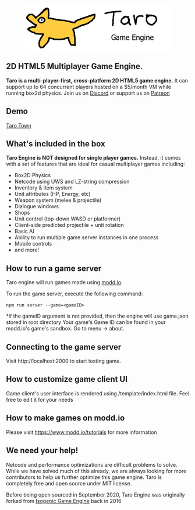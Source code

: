 <p align="center">
  <a href="https://modd.io">
    <img src="logo.png" width="400" alt="Taro Engine logo">
  </a>
</p>

## 2D HTML5 Multiplayer Game Engine.
**Taro is a multi-player-first, cross-platform 2D HTML5 game engine.** 
It can support up to 64 concurrent players hosted on a $5/month VM while running box2d physics.
Join us on [Discord](https://discord.gg/XRe8T7K) or support us on [Patreon](https://www.patreon.com/moddio)

## Demo ##
[Taro Town](http://taro.town)

## What's included in the box
**Taro Engine is NOT designed for single player games.** 
Instead, it comes with a set of features that are ideal for casual multiplayer games including:
- Box2D Physics
- Netcode using UWS and LZ-string compression
- Inventory & item system
- Unit attributes (HP, Energy, etc)
- Weapon system (melee & projectile)
- Dialogue windows
- Shops
- Unit control (top-down WASD or platformer)
- Client-side predicted projectile + unit rotation
- Basic AI
- Ability to run multiple game server instances in one process
- Mobile controls
- and more!

## How to run a game server
Taro engine will run games made using [modd.io](https://www.modd.io).

To run the game server, execute the following command:
```
npm run server --game=<gameID>
```
*if the gameID argument is not provided, then the engine will use game.json stored in root directory
Your game's Game ID can be found in your modd.io's game's sandbox. Go to menu -> about.

## Connecting to the game server
Visit http://localhost:2000 to start testing game.

## How to customize game client UI
Game client's user interface is rendered using /template/index.html file. Feel free to edit it for your needs

## How to make games on modd.io
Please visit https://www.modd.io/tutorials for more information

## We need your help!
Netcode and performance optimizations are difficult problems to solve. While we have solved much of this already, we are always looking for more contributors to help us further optimize this game engine.
Taro is completely free and open source under MIT license.

Before being open sourced in September 2020, Taro Engine was originally forked from [Isogenic Game Engine](https://www.isogenicengine.com/) back in 2016
